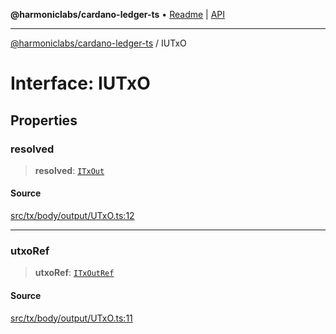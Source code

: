 **@harmoniclabs/cardano-ledger-ts** • [Readme](../Introduction) \| [API](../globals)

***

[@harmoniclabs/cardano-ledger-ts](../Introduction) / IUTxO

# Interface: IUTxO

## Properties

### resolved

> **resolved**: [`ITxOut`](ITxOut)

#### Source

[src/tx/body/output/UTxO.ts:12](https://github.com/HarmonicLabs/cardano-ledger-ts/blob/d1659b0/src/tx/body/output/UTxO.ts#L12)

***

### utxoRef

> **utxoRef**: [`ITxOutRef`](ITxOutRef)

#### Source

[src/tx/body/output/UTxO.ts:11](https://github.com/HarmonicLabs/cardano-ledger-ts/blob/d1659b0/src/tx/body/output/UTxO.ts#L11)
